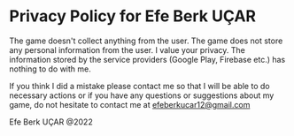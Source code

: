 # Privacy Policy for Efe Berk UÇAR

 The game doesn't collect anything from the user. The game does not store any personal information from the user. I value your privacy. The information stored by the service providers (Google Play, Firebase etc.) has nothing to do with me.

 If you think I did a mistake please contact me so that I will be able to do necessary actions or if you have any questions or suggestions about my game, do not hesitate to contact me at efeberkucar12@gmail.com


 Efe Berk UÇAR @2022
